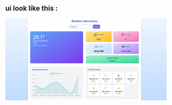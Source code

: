 ## ui look like this : 
![Website ui](https://github.com/shrimon347/weather/blob/master/icon/Capture.PNG)

